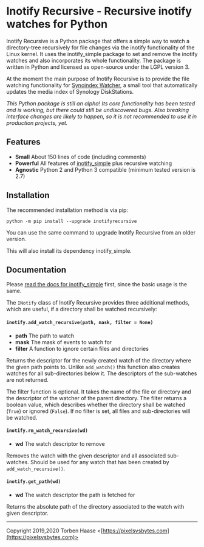 # Inotify Recursive - Recursive inotify watches for Python

Inotify Recursive is a Python package that offers a simple way to watch a directory-tree recursively for file changes
via the inotify functionality of the Linux kernel. It uses the inotify_simple package
to set and remove the inotify watches and also incorporates its whole functionality. The package is written in
Python and licensed as open-source under the LGPL version 3.

At the moment the main purpose of Inotify Recursive is to provide the file watching functionality for [Synoindex Watcher](https://github.com/letorbi/synoindexwatcher), a small tool that automatically updates the media index of Synology DiskStations.

*This Python package is still an alpha! Its core functionality has been tested and is working, but there could still be undiscovered bugs. Also breaking interface changes are likely to happen, so it is not recommended to use it in
production projects, yet.*

## Features

* **Small** About 150 lines of code (including comments)
* **Powerful** All features of [inotify_simple](https://pypi.org/project/inotify_simple/) plus recursive watching
* **Agnostic** Python 2 and Python 3 compatible (minimum tested version is 2.7)

## Installation

The recommended installation method is via pip:

`python -m pip install --upgrade inotifyrecursive`

You can use the same command to upgrade Inotify Recursive from an older version.

This will also install its dependency inotify_simple.

## Documentation

Please [read the docs for inotify_simple](http://inotify_simple.readthedocs.org) first, since the basic usage is the
same.

The `INotify` class of Inotify Recursive provides three additional methods, which are useful, if a directory shall be
watched recursively:

#### `inotify.add_watch_recursive(path, mask, filter = None)`

  * **path** The path to watch
  * **mask** The mask of events to watch for
  * **filter** A function to ignore certain files and directories

Returns the descriptor for the newly created watch of the directory where the given path points to. Unlike `add_watch()`
this function also creates watches for all sub-directories below it. The descriptors of the sub-watches are not
returned.

The filter function is optional. It takes the name of the file or directory and the descriptor of the watcher of the parent directory. The filter returns a boolean value, which describes whether the directory shall be watched (`True`) or ignored (`False`). If no filter is set, all files and sub-directories will be watched.

####  `inotify.rm_watch_recursive(wd)`

  * **wd** The watch descriptor to remove

Removes the watch with the given descriptor and all associated sub-watches. Should be used for any watch that has been
created by `add_watch_recursive()`.

####  `inotify.get_path(wd)`

  * **wd** The watch descriptor the path is fetched for

Returns the absolute path of the directory associated to the watch with given descriptor.

----

Copyright 2019,2020 Torben Haase \<[https://pixelsvsbytes.com](https://pixelsvsbytes.com)>
